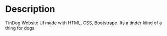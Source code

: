 # Description 

TinDog Website UI made with HTML, CSS, Bootstrape. Its a tinder kiind of a thing for dogs.
